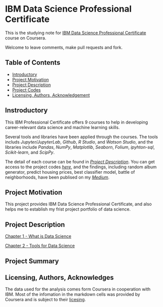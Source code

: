 # IBM Data Science Professional Certificate

This is the studying note for [IBM Data Science Professional Certificate](https://www.coursera.org/professional-certificates/ibm-data-science) course on Coursera.

Welcome to leave comments, make pull requests and fork.

## Table of Contents 
* [Introductory](#Introductory)
* [Project Motivation](#motivation)
* [Project Description](#description)
* [Project Codes](#codes)
* [Licensing, Authors, Acknowledgement](#licensing)

## Instroductory
This IBM Professional Certificate offers 9 courses to help in developing career-relevant data science and machine learning skills.

Several tools and libraries have been applied through the courses. The tools includs *Jupyter/JupyterLab*, *Github*, *R Studio*, and *Watson Studio*, and the libraries include *Pandas*, *NumPy*, *Matplotlib*, *Seaborn*, *Folium*, *ipyhton-sql*, *Scikit-learn*, and *ScipPy*. 

The detail of each course can be found in *[Project Description](#description)*. You can get access to the project codes *[here]()*, and the findings, including random album generator, predict housing prices, best classifier model, battle of neighborhoods, have been publised on my *[Medium](https://medium.com/@winston.liang)*. 

## Project Motivation <a name="motivation"></a>
This project provides IBM Data Science Professional Certificate, and also helps me to establish my frist project portfolio of data science.

## Project Description <a name="description"></a>
[Chapter 1 - What is Data Science](https://github.com/wtbrissy/IBM-Data-Science-Coursera/blob/draft/Project%20Description%20/1-What%20is%20data%20science.md)

[Chapter 2 - Tools for Data Science](https://github.com/wtbrissy/IBM-Data-Science-Coursera/blob/draft/Project%20Description%20/2-Tool%20for%20data%20science.md)

## Project Summary <a name="summary"></a>

## Licensing, Authors, Acknowledges <a name="licensing"></a>
The data used for the analysis comes form Coursera in cooperation with IBM. Most of the infomation in the markdown cells was provided by Coursera and is subject to their [licesing](https://www.coursera.org/about/terms). 

